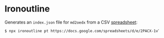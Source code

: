# Ironoutline

Generates an `index.json` file for `md2oedx` from a CSV [spreadsheet]((https://docs.google.com/spreadsheets/d/1RiieTGx6PQWkyU52yTXEWN-u5-8njN1zfdXLWm2Nn2c/edit)):

```sh
$ npx ironoutline pt https://docs.google.com/spreadsheets/d/e/2PACX-1vTj9crFXFRl9MjP5ibW7210C-cmkdPI1EgzQK1rTYN0SMFpSGe0piWtf40H3S-LDtPVfbYnaDOpvW_N/pub?output=csv
```
